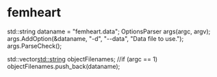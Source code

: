 # femheart
   std::string dataname = "femheart.data";
   OptionsParser args(argc, argv);
   args.AddOption(&dataname, "-d", "--data", "Data file to use.");
   args.ParseCheck();
   
   std::vector<std::string> objectFilenames;
   //if (argc == 1)
   objectFilenames.push_back(dataname);
